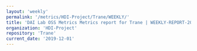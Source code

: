 ```yaml
---
layout: 'weekly'
permalink: '/metrics/HDI-Project/Trane/WEEKLY/'
title: 'DAI Lab OSS Metrics Metrics report for Trane | WEEKLY-REPORT-2019-12-01'
organization: 'HDI-Project'
repository: 'Trane'
current_date: '2019-12-01'
---
```

